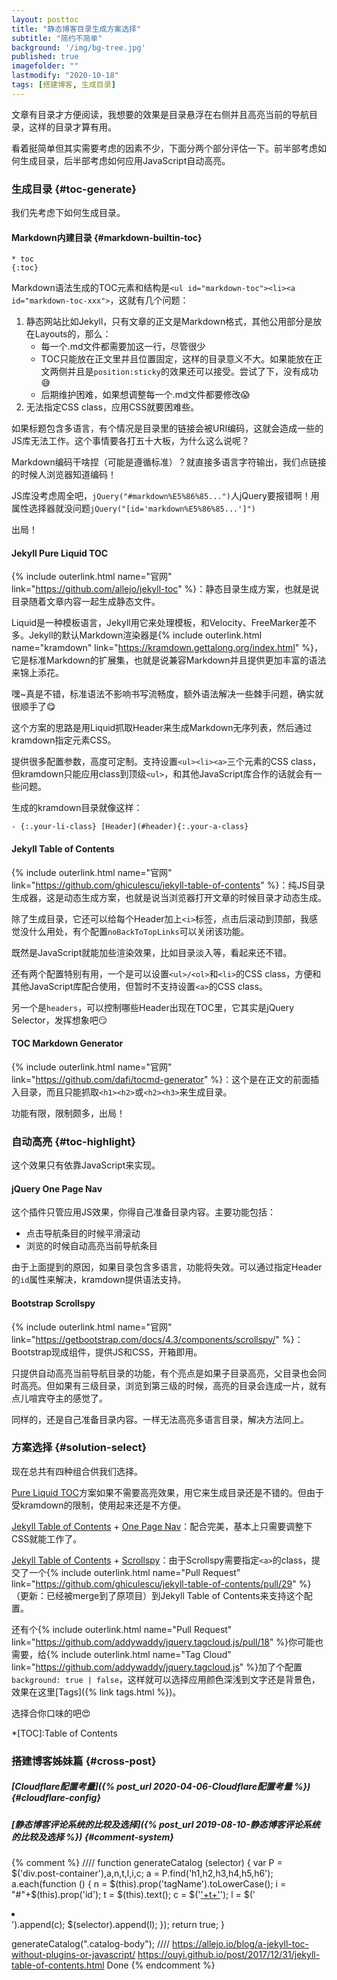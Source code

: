 ```yaml
---
layout: posttoc
title: "静态博客目录生成方案选择"
subtitle: "简约不简单"
background: '/img/bg-tree.jpg'
published: true
imagefolder: ""
lastmodify: "2020-10-18"
tags: [搭建博客, 生成目录]
---
```


文章有目录才方便阅读，我想要的效果是目录悬浮在右侧并且高亮当前的导航目录，这样的目录才算有用。

看着挺简单但其实需要考虑的因素不少，下面分两个部分评估一下。前半部考虑如何生成目录，后半部考虑如何应用JavaScript自动高亮。

### 生成目录 {#toc-generate}

我们先考虑下如何生成目录。

#### Markdown内建目录 {#markdown-builtin-toc}

```
* toc
{:toc}
```
Markdown语法生成的TOC元素和结构是`<ul id="markdown-toc"><li><a id="markdown-toc-xxx">`，这就有几个问题：

1. 静态网站比如Jekyll，只有文章的正文是Markdown格式，其他公用部分是放在Layouts的，那么：
   - 每一个.md文件都需要加这一行，尽管很少
   - TOC只能放在正文里并且位置固定，这样的目录意义不大。如果能放在正文两侧并且是`position:sticky`的效果还可以接受。尝试了下，没有成功:sweat_smile:
   - 后期维护困难，如果想调整每一个.md文件都要修改:scream:
2. 无法指定CSS class，应用CSS就要困难些。

如果标题包含多语言，有个情况是目录里的链接会被URI编码，这就会造成一些的JS库无法工作。这个事情要各打五十大板，为什么这么说呢？

Markdown编码干啥捏（可能是遵循标准）？就直接多语言字符输出，我们点链接的时候人浏览器知道编码！

JS库没考虑周全吧，`jQuery("#markdown%E5%86%85...")`人jQuery要报错啊！用属性选择器就没问题`jQuery("[id='markdown%E5%86%85...']")`

出局！

#### Jekyll Pure Liquid TOC

{% include outerlink.html name="官网" link="https://github.com/allejo/jekyll-toc" %}：静态目录生成方案，也就是说目录随着文章内容一起生成静态文件。

Liquid是一种模板语言，Jekyll用它来处理模板，和Velocity、FreeMarker差不多。Jekyll的默认Markdown渲染器是{% include outerlink.html name="kramdown" link="https://kramdown.gettalong.org/index.html" %}，它是标准Markdown的扩展集，也就是说兼容Markdown并且提供更加丰富的语法来锦上添花。

嘿~真是不错，标准语法不影响书写流畅度，额外语法解决一些棘手问题，确实就很顺手了:yum:

这个方案的思路是用Liquid抓取Header来生成Markdown无序列表，然后通过kramdown指定元素CSS。

提供很多配置参数，高度可定制。支持设置`<ul><li><a>`三个元素的CSS class，但kramdown只能应用class到顶级`<ul>`，和其他JavaScript库合作的话就会有一些问题。

生成的kramdown目录就像这样：

`- {:.your-li-class} [Header](#header){:.your-a-class}`

#### Jekyll Table of Contents

{% include outerlink.html name="官网" link="https://github.com/ghiculescu/jekyll-table-of-contents" %}：纯JS目录生成器，这是动态生成方案，也就是说当浏览器打开文章的时候目录才动态生成。

除了生成目录，它还可以给每个Header加上`<i>`标签，点击后滚动到顶部，我感觉没什么用处，有个配置`noBackToTopLinks`可以关闭该功能。

既然是JavaScript就能加些渲染效果，比如目录淡入等，看起来还不错。

还有两个配置特别有用，一个是可以设置`<ul>/<ol>`和`<li>`的CSS class，方便和其他JavaScript库配合使用，但暂时不支持设置`<a>`的CSS class。

另一个是`headers`，可以控制哪些Header出现在TOC里，它其实是jQuery Selector，发挥想象吧:smirk:

#### TOC Markdown Generator

{% include outerlink.html name="官网" link="https://github.com/dafi/tocmd-generator" %}：这个是在正文的前面插入目录，而且只能抓取`<h1><h2>`或`<h2><h3>`来生成目录。

功能有限，限制颇多，出局！

### 自动高亮 {#toc-highlight}

这个效果只有依靠JavaScript来实现。

#### jQuery One Page Nav

这个插件只管应用JS效果，你得自己准备目录内容。主要功能包括：

- 点击导航条目的时候平滑滚动
- 浏览的时候自动高亮当前导航条目

由于上面提到的原因，如果目录包含多语言，功能将失效。可以通过指定Header的`id`属性来解决，kramdown提供语法支持。

#### Bootstrap Scrollspy

{% include outerlink.html name="官网" link="https://getbootstrap.com/docs/4.3/components/scrollspy/" %}：Bootstrap现成组件，提供JS和CSS，开箱即用。

只提供自动高亮当前导航目录的功能，有个亮点是如果子目录高亮，父目录也会同时高亮。但如果有三级目录，浏览到第三级的时候，高亮的目录会连成一片，就有点儿喧宾夺主的感觉了。

同样的，还是自己准备目录内容。一样无法高亮多语言目录，解决方法同上。

### 方案选择 {#solution-select}

现在总共有四种组合供我们选择。

[Pure Liquid TOC](#jekyll-pure-liquid-toc)方案如果不需要高亮效果，用它来生成目录还是不错的。但由于受kramdown的限制，使用起来还是不方便。

[Jekyll Table of Contents](#jekyll-table-of-contents) + [One Page Nav](#jquery-one-page-nav)：配合完美，基本上只需要调整下CSS就能工作了。

[Jekyll Table of Contents](#jekyll-table-of-contents) + [Scrollspy](#bootstrap-scrollspy)：由于Scrollspy需要指定`<a>`的class，提交了一个{% include outerlink.html name="Pull Request" link="https://github.com/ghiculescu/jekyll-table-of-contents/pull/29" %}（更新：已经被merge到了原项目）到Jekyll Table of Contents来支持这个配置。

还有个{% include outerlink.html name="Pull Request" link="https://github.com/addywaddy/jquery.tagcloud.js/pull/18" %}你可能也需要，给{% include outerlink.html name="Tag Cloud" link="https://github.com/addywaddy/jquery.tagcloud.js" %}加了个配置`background: true | false`，这样就可以选择应用颜色深浅到文字还是背景色，效果在这里[Tags]({% link tags.html %})。

选择合你口味的吧:heart_eyes:

*[TOC]:Table of Contents

### 搭建博客姊妹篇 {#cross-post}
##### [Cloudflare配置考量]({% post_url 2020-04-06-Cloudflare配置考量 %}) {#cloudflare-config}
##### [静态博客评论系统的比较及选择]({% post_url 2019-08-10-静态博客评论系统的比较及选择 %}) {#comment-system}

{% comment %}
////
function generateCatalog (selector) {
var P = $('div.post-container'),a,n,t,l,i,c;
a = P.find('h1,h2,h3,h4,h5,h6');
a.each(function () {
n = $(this).prop('tagName').toLowerCase();
i = "#"+$(this).prop('id');
t = $(this).text();
c = $('<a href="'+i+'" rel="nofollow">'+t+'</a>');
l = $('<li class="'+n+'_nav"></li>').append(c);
$(selector).append(l);
});
return true; 
}

generateCatalog(".catalog-body");
////
https://allejo.io/blog/a-jekyll-toc-without-plugins-or-javascript/
https://ouyi.github.io/post/2017/12/31/jekyll-table-of-contents.html Done
{% endcomment %}